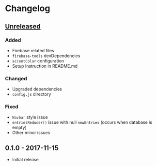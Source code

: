 # Changelog

## [Unreleased]

### Added

- Firebase related files
- `firebase-tools` devDependencies
- `accentColor` configuration
- Setup Instruction in README.md

### Changed

- Upgraded dependencies
- `config.js` directory

### Fixed

- `Navbar` style issue
- `entriesReducer()` issue with null `newEntries` (occurs when database is empty)
- Other minor issues

## 0.1.0 - 2017-11-15

- Initial release

[Unreleased]: https://github.com/MunifTanjim/anontius/compare/v0.1.0...HEAD
